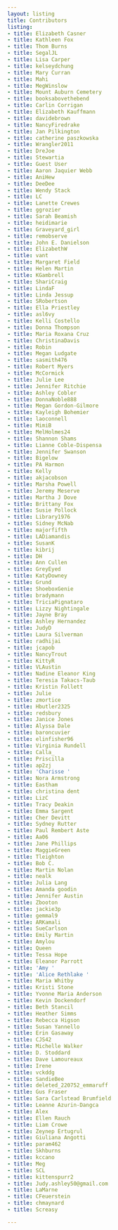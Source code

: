 ```yaml
---
layout: listing
title: Contributors
listing:
- title: Elizabeth Casner
- title: Kathleen Fox
- title: Thom Burns
- title: SegalJL
- title: Lisa Carper
- title: kelseydchung
- title: Mary Curran
- title: Mahi
- title: MegWinslow
- title: Mount Auburn Cemetery
- title: booksabovethebend
- title: Carlin Corrigan
- title: Elizabeth Kauffmann
- title: davidebrown
- title: NancyFiredrake
- title: Jan Pilkington
- title: catherine paszkowska
- title: Wrangler2011
- title: DreJoe
- title: Stewartia
- title: Guest User
- title: Aaron Jaquier Webb
- title: AniHew
- title: DeeDee
- title: Wendy Stack
- title: LC
- title: Lanette Crewes
- title: ggrozier
- title: Sarah Beamish
- title: heidimarie
- title: Graveyard_girl
- title: remobserve
- title: John E. Danielson
- title: ElizabethW
- title: vant
- title: Margaret Field
- title: Helen Martin
- title: KGambrell
- title: ShariCraig
- title: LindaF
- title: Linda Jessup
- title: SRobertson
- title: Ella Priestley
- title: asl6vy
- title: Kelli Costello
- title: Donna Thompson
- title: Maria Roxana Cruz
- title: ChristinaDavis
- title: Robin
- title: Megan Ludgate
- title: sasmith476
- title: Robert Myers
- title: McCormick
- title: Julie Lee
- title: Jennifer Ritchie
- title: Ashley Cobler
- title: DonnaNoble888
- title: Megan Gordon-Gilmore
- title: Kayleigh Bohemier
- title: laoconnell
- title: MimiB
- title: MelHolmes24
- title: Shannon Shams
- title: Lianne Coble-Dispensa
- title: Jennifer Swanson
- title: Bigelow
- title: PA Harmon
- title: Kelly
- title: akjacobson
- title: Marsha Powell
- title: Jeremy Meserve
- title: Martha J Dove
- title: Brittany Fox
- title: Susie Pollock
- title: Library1976
- title: Sidney McNab
- title: majorfifth
- title: LADiamandis
- title: SusanK
- title: kibrij
- title: DH
- title: Ann Cullen
- title: GreyEyed
- title: KatyDowney
- title: Grund
- title: ShoeboxGenie
- title: bradymann
- title: TriciaPignataro
- title: Lizzy Nightingale
- title: Jayne Bray
- title: Ashley Hernandez
- title: JudyD
- title: Laura Silverman
- title: radhijai
- title: jcapob
- title: NancyTrout
- title: KittyR
- title: VLAustin
- title: Nadine Eleanor King
- title: Teresia Takacs-Taub
- title: Kristin Follett
- title: Julie
- title: zmortice
- title: Hbutler2325
- title: redsbury
- title: Janice Jones
- title: Alyssa Dale
- title: baroncuvier
- title: elinfisher96
- title: Virginia Rundell
- title: Calla_
- title: Priscilla
- title: ap2zj
- title: 'Charisse '
- title: Nora Armstrong
- title: Eastham
- title: christina dent
- title: LizC
- title: Tracy Deakin
- title: Emma Sargent
- title: Cher Devitt
- title: Sydney Rutter
- title: Paul Rembert Aste
- title: Aa06
- title: Jane Phillips
- title: MaggieGreen
- title: Tleighton
- title: Bob C.
- title: Martin Nolan
- title: nealk
- title: Julia Lang
- title: Amanda goodin
- title: Jennifer Austin
- title: Zbooton
- title: jackie3p
- title: gemmal9
- title: ARKamali
- title: SueCarlson
- title: Emily Martin
- title: Amylou
- title: Queen
- title: Tessa Hope
- title: Eleanor Parrott
- title: 'Amy '
- title: 'Alice Rethlake '
- title: Maria Whitby
- title: Kristi Stone
- title: Yvonne Maria Anderson
- title: Kevin Dockendorf
- title: Beth Stancil
- title: Heather Simms
- title: Rebecca Higson
- title: Susan Yannello
- title: Erin Gasaway
- title: CJS42
- title: Michelle Walker
- title: D. Stoddard
- title: Dave Lamoureaux
- title: Irene
- title: vckddg
- title: SandieBee
- title: deleted_220752_emmaruff
- title: Gus Fraser
- title: Sara Carlstead Brumfield
- title: Leanne Azurin-Dangca
- title: Alex
- title: Ellen Rauch
- title: Liam Crowe
- title: Zeynep Ertugrul
- title: Giuliana Angotti
- title: param462
- title: Skhburns
- title: kccano
- title: Meg
- title: SCL
- title: kittenspurr2
- title: Judy.ashley50@gmail.com
- title: LaMarne
- title: CFeuerstein
- title: chmaynard
- title: Screasy

---
```

